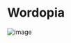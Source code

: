 # Wordopia
![image](https://github.com/Sre-eja-09/Wordopia/assets/104756330/848d7252-9268-4969-ad62-1683692156fe)
